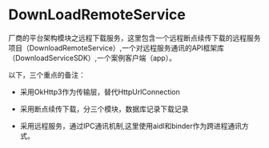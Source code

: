 # DownLoadRemoteService
厂商的平台架构模块之远程下载服务，这里包含一个远程断点续传下载的远程服务项目（DownloadRemoteService）,一个对远程服务通讯的API框架库（DownloadServiceSDK）,一个案例客户端（app）。


以下，三个重点的备注：

- 采用OkHttp3作为传输层，替代HttpUrlConnection

- 采用断点续传下载，分三个模块，数据库记录下载记录

- 采用远程服务，通过IPC通讯机制,这里使用aidl和binder作为跨进程通讯方式。
